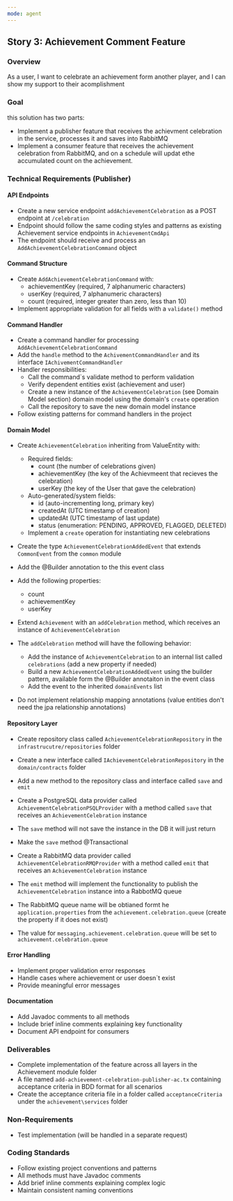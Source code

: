 ```yaml
---
mode: agent
---
```


## Story 3: Achievement Comment Feature

### Overview
As a user, I want to celebrate an achievement form another player, and I can show my support to their acomplishment

### Goal
this solution has two parts:
- Implement a publisher feature that receives the achievment celebration in the service, processes it and saves into RabbitMQ
- Implement a consumer feature that receives the achievement celebration from RabbitMQ, and on a schedule will updat ethe accumulated count on the achievement.

### Technical Requirements (Publisher)

#### API Endpoints
- Create a new service endpoint `addAchievementCelebration` as a POST endpoint at `/celebration`
- Endpoint should follow the same coding styles and patterns as existing Achievement service endpoints in `AchievementCmdApi`
- The endpoint should receive and process an `AddAchievementCelebrationCommand` object

#### Command Structure
- Create `AddAchievementCelebrationCommand` with:
    - achievementKey (required, 7 alphanumeric characters)
    - userKey (required, 7 alphanumeric characters)
    - count (required, integer greater than zero, less than 10)
- Implement appropriate validation for all fields with a `validate()` method

#### Command Handler
- Create a command handler for processing `AddAchievementCelebrationCommand`
- Add the `handle` method to the `AchivementCommandHandler` and its interface `IAchivementCommandHandler`
- Handler responsibilities:
  - Call the command`s validate method to perform validation
  - Verify dependent entities exist (achievement and user)
  - Create a new instance of the `AchievementCelebration` (see Domain Model section) domain model using the domain's `create` operation
  - Call the repository to save the new domain model instance
- Follow existing patterns for command handlers in the project

#### Domain Model
- Create `AchievementCelebration` inheriting from ValueEntity  with:
    - Required fields:
        - count (the number of celebrations given)
        - achievementKey (the key of the Achievmeent that recieves the celebration)
        - userKey (the key of the User that gave the celebration)
    - Auto-generated/system fields:
        - id (auto-incrementing long, primary key)
        - createdAt (UTC timestamp of creation)
        - updatedAt (UTC timestamp of last update)
        - status (enumeration: PENDING, APPROVED, FLAGGED, DELETED)
    - Implement a `create` operation for instantiating new celebrations

- Create the type `AchievementCelebrationAddedEvent` that extends `CommonEvent` from the `common` module
- Add the @Builder annotation to the this event class
- Add the following properties:
    - count
    - achievementKey
    - userKey    
 
- Extend `Achievement` with an `addCelebration` method, which receives an instance of `AchievementCelebration`

- The `addCelebration` method will have the following behavior:
    - Add the instance of `AchievementCelebration` to an internal list called `celebrations` (add a new property if needed)
    - Build a new `AchievementCelebrationAddedEvent` using the builder pattern, available form the @Builder annotaiton in the event class
    - Add the event to the inherited `domainEvents` list

- Do not implement relationship mapping annotations (value entities don't need the jpa relationship annotations)

#### Repository Layer
- Create repository class called `AchievementCelebrationRepository` in the `infrastrucutre/repositories` folder
- Create a new interface called `IAchievementCelebrationRepository` in the `domain/contracts` folder
- Add a new method to the repository class and interface called `save` and `emit`

- Create a PostgreSQL data provider called `AchievementCelebrationPSQLProvider` with a method called `save` that receives an `AchievementCelebration` instance
- The `save` method will not save the instance in the DB it will just return
- Make the `save` method @Transactional

- Create a RabbitMQ data provider called `AchievementCelebrationRMQProvider` with a method called `emit` that receives an `AchievementCelebration` instance
- The `emit` method will implement the functionality to publish the `AchievementCelebration` instance into a RabbotMQ queue
- The RabbitMQ queue name will be obtianed formt he `application.properties` from the `achievement.celebration.queue` (create the property if it does not exist)
- The value for `messaging.achievement.celebration.queue` will be set to `achievement.celebration.queue`

#### Error Handling
- Implement proper validation error responses
- Handle cases where achievement or user doesn`t exist
- Provide meaningful error messages

#### Documentation
- Add Javadoc comments to all methods
- Include brief inline comments explaining key functionality
- Document API endpoint for consumers

### Deliverables
- Complete implementation of the feature across all layers in the Achievement module folder
- A file named `add-achievement-celebration-publisher-ac.tx` containing acceptance criteria in BDD format for all scenarios
- Create the acceptance criteria file in a folder called `acceptanceCriteria` under the `achievement\services` folder

### Non-Requirements
- Test implementation (will be handled in a separate request)

### Coding Standards
- Follow existing project conventions and patterns
- All methods must have Javadoc comments
- Add brief inline comments explaining complex logic
- Maintain consistent naming conventions
